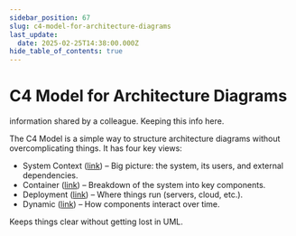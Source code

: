 ```yaml
---
sidebar_position: 67
slug: c4-model-for-architecture-diagrams
last_update:
  date: 2025-02-25T14:38:00.000Z
hide_table_of_contents: true
---
```


# C4 Model for Architecture Diagrams


information shared by a colleague. Keeping this info here.


 


The C4 Model is a simple way to structure architecture diagrams without overcomplicating things. It has four key views:

- System Context ([link](https://c4model.com/diagrams/system-context)) – Big picture: the system, its users, and external dependencies.
- Container ([link](https://c4model.com/diagrams/container)) – Breakdown of the system into key components.
- Deployment ([link](https://c4model.com/diagrams/deployment)) – Where things run (servers, cloud, etc.).
- Dynamic ([link](https://c4model.com/diagrams/dynamic)) – How components interact over time.

Keeps things clear without getting lost in UML.



<figure>
  <img src="/storage/1743630384220.png" alt="" />
  <figcaption>
  
    
  
  </figcaption>
</figure>





      